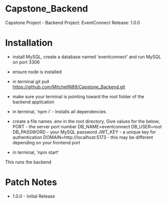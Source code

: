 # Capstone_Backend

Capstone Project - Backend
Project: EventConnect
Release: 1.0.0

# Installation

- install MySQL, create a database named 'eventconnect' and run MySQL on port 3306
- ensure node is installed
- in terminal git pull https://github.com/MitchellN89/Capstone_Backend.git
- make sure your terminal is pointing toward the root folder of the backend application
- in terminal, 'npm i' - Installs all dependencies
- create a file names .env in the root directory,
  Give values for the below;
  PORT - the server port number
  DB_NAME=eventconnect
  DB_USER=root
  DB_PASSWORD - your MySQL password
  JWT_KEY - a unique key for authentication
  DOMAIN=http://localhost:5173 - this may be different depending on your frontend port

- in terminal, 'npm start'

This runs the backend

# Patch Notes

- 1.0.0 - Initial Release